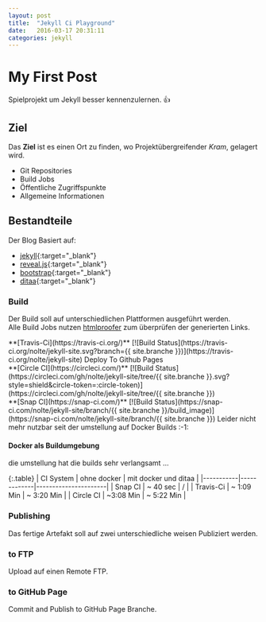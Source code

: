 ```yaml
---
layout: post
title:  "Jekyll Ci Playground"
date:   2016-03-17 20:31:11
categories: jekyll
---
```


# My First Post
 
 Spielprojekt um Jekyll besser kennenzulernen. :+1:  

## Ziel
 
 Das **Ziel** ist es einen Ort zu finden, wo Projektübergreifender *Kram*, gelagert wird.

 * Git Repositories
 * Build Jobs
 * Öffentliche Zugriffspunkte
 * Allgemeine Informationen
  
  
## Bestandteile

 Der Blog Basiert auf:

 * [jekyll](https://jekyllrb.com/){:target="_blank"}
 * [reveal.js](http://lab.hakim.se/reveal-js/){:target="_blank"}
 * [bootstrap](https://getbootstrap.com/){:target="_blank"}
 * [ditaa](http://ditaa.sourceforge.net/){:target="_blank"} 
 
 
### Build
 
 Der Build soll auf unterschiedlichen Plattformen ausgeführt werden.  
 Alle Build Jobs nutzen [htmlproofer](https://github.com/gjtorikian/html-proofer) zum überprüfen der generierten Links.

<div class="row" markdown="1">
<div class="col-sm-4" markdown="1">
 **[Travis-Ci](https://travis-ci.org/)**  
 [![Build Status](https://travis-ci.org/nolte/jekyll-site.svg?branch={{ site.branche }})](https://travis-ci.org/nolte/jekyll-site)  
 Deploy To Github Pages
</div>
<div class="col-sm-4" markdown="1">
 **[Circle CI](https://circleci.com/)**  
 [![Build Status](https://circleci.com/gh/nolte/jekyll-site/tree/{{ site.branche }}.svg?style=shield&circle-token=:circle-token)](https://circleci.com/gh/nolte/jekyll-site/tree/{{ site.branche }})
</div>  
<div class="col-sm-4" markdown="1">
 **[Snap CI](https://snap-ci.com/)**  
 [![Build Status](https://snap-ci.com/nolte/jekyll-site/branch/{{ site.branche }}/build_image)](https://snap-ci.com/nolte/jekyll-site/branch/{{ site.branche }})  
 Leider nicht mehr nutzbar seit der umstellung auf Docker Builds :-1: 
</div>
</div>

#### Docker als Buildumgebung

 die umstellung hat die builds sehr verlangsamt ...

{:.table}
| CI System | ohne docker | mit docker und ditaa |
|-----------|-------------|----------------------|
| Snap CI   | ~ 40 sec    | /                    |
| Travis-Ci | ~ 1:09 Min  | ~ 3:20 Min           |
| Circle CI  | ~3:08 Min   | ~ 5:22 Min           |


### Publishing
 
 Das fertige Artefakt soll auf zwei unterschiedliche weisen Publiziert werden.

### to FTP

 Upload auf einen Remote FTP.

### to GitHub Page

 Commit and Publish to GitHub Page Branche.
